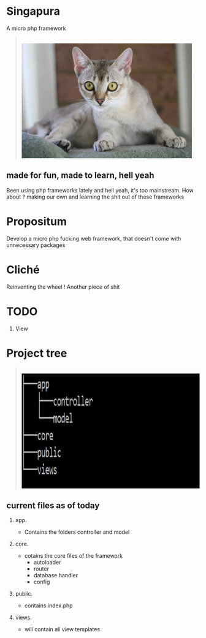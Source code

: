 # Singapura
A micro php framework
> <br>
> <img height="300px" src="https://github.com/stinkymonkeyph/singapura/blob/master/who.jpg"></img>
> <br>

## made for fun, made to learn, hell yeah
Been using php frameworks lately and hell yeah, it's too mainstream. How about ? making our own and learning the shit out of these frameworks

# Propositum

Develop a micro php fucking web framework, that doesn't come with unnecessary packages

# Cliché

Reinventing the wheel ! Another piece of shit

# TODO

1. View 

# Project tree

> <br>
> <img height="300px" src="https://github.com/stinkymonkeyph/singapura/blob/master/tree.JPG"></img>
> <br>

## current files as of today

1. app.
	* Contains the folders controller and model

2. core.
	 * cotains the core files of the framework
	 	* autoloader
	 	* router
	 	* database handler
	 	* config

3. public.
 	* contains index.php

4. views.
 	* will contain all view templates


